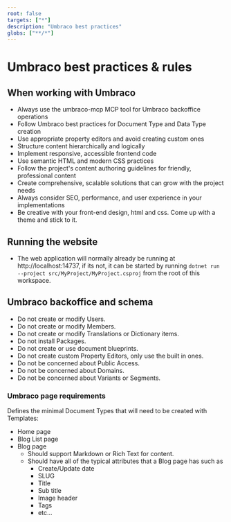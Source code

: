 ```yaml
---
root: false
targets: ["*"]
description: "Umbraco best practices"
globs: ["**/*"]
---
```


# Umbraco best practices & rules

## When working with Umbraco

- Always use the umbraco-mcp MCP tool for Umbraco backoffice operations
- Follow Umbraco best practices for Document Type and Data Type creation
- Use appropriate property editors and avoid creating custom ones
- Structure content hierarchically and logically
- Implement responsive, accessible frontend code
- Use semantic HTML and modern CSS practices
- Follow the project's content authoring guidelines for friendly, professional content
- Create comprehensive, scalable solutions that can grow with the project needs
- Always consider SEO, performance, and user experience in your implementations
- Be creative with your front-end design, html and css. Come up with a theme and stick to it.

## Running the website

* The web application will normally already be running at http://localhost:14737, if its not, it can be started by running `dotnet run --project src/MyProject/MyProject.csproj` from the root of this workspace.

## Umbraco backoffice and schema

* Do not create or modify Users.
* Do not create or modify Members.
* Do not create or modify Translations or Dictionary items.
* Do not install Packages.
* Do not create or use document blueprints.
* Do not create custom Property Editors, only use the built in ones.
* Do not be concerned about Public Access.
* Do not be concerned about Domains.
* Do not be concerned about Variants or Segments.

### Umbraco page requirements

Defines the minimal Document Types that will need to be created with Templates:

* Home page
* Blog List page
* Blog page
  * Should support Markdown or Rich Text for content.
  * Should have all of the typical attributes that a Blog page has such as
    * Create/Update date
    * SLUG
    * Title
    * Sub title
    * Image header
    * Tags
    * etc...